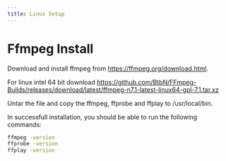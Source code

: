 ```yaml
---
title: Linux Setup
---
```


# Ffmpeg Install

Download and install ffmpeg from https://ffmpeg.org/download.html. 

For linux intel 64 bit download https://github.com/BtbN/FFmpeg-Builds/releases/download/latest/ffmpeg-n7.1-latest-linux64-gpl-7.1.tar.xz

Untar the file and copy the ffmpeg, ffprobe and ffplay to /usr/local/bin.

In successfull installation, you should be able to run the following commands:

```bash
ffmpeg -version
ffprobe -version
ffplay -version
```








